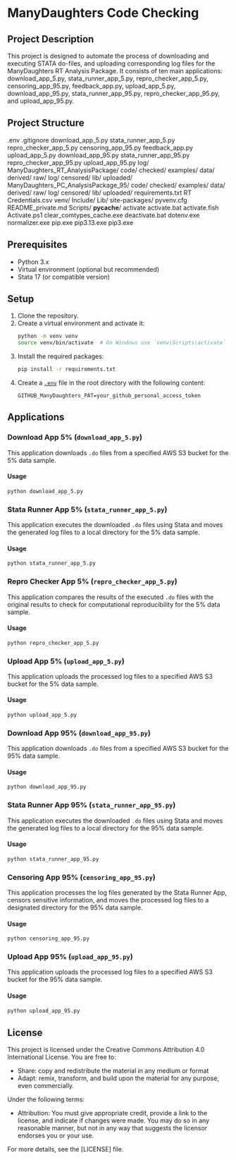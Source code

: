 # ManyDaughters Code Checking

## Project Description
This project is designed to automate the process of downloading and executing STATA do-files, and uploading corresponding log files for the ManyDaughters RT Analysis Package. It consists of ten main applications: download_app_5.py, stata_runner_app_5.py, repro_checker_app_5.py, censoring_app_95.py, feedback_app.py, upload_app_5.py, download_app_95.py, stata_runner_app_95.py, repro_checker_app_95.py, and upload_app_95.py.

## Project Structure
.env
.gitignore
download_app_5.py
stata_runner_app_5.py
repro_checker_app_5.py
censoring_app_95.py
feedback_app.py
upload_app_5.py
download_app_95.py
stata_runner_app_95.py
repro_checker_app_95.py
upload_app_95.py
log/
ManyDaughters_RT_AnalysisPackage/
    code/
        checked/
        examples/
    data/
        derived/
        raw/
    log/
        censored/
        lib/
        uploaded/
ManyDaughters_PC_AnalysisPackage_95/
    code/
        checked/
        examples/
    data/
        derived/
        raw/
    log/
        censored/
        lib/
        uploaded/
requirements.txt
RT Credentials.csv
venv/
    Include/
    Lib/
        site-packages/
    pyvenv.cfg
    README_private.md
    Scripts/
        __pycache__/
        activate
        activate.bat
        activate.fish
        Activate.ps1
        clear_comtypes_cache.exe
        deactivate.bat
        dotenv.exe
        normalizer.exe
        pip.exe
        pip3.13.exe
        pip3.exe

## Prerequisites

- Python 3.x
- Virtual environment (optional but recommended)
- Stata 17 (or compatible version)

## Setup

1. Clone the repository.
2. Create a virtual environment and activate it:
    ```sh
    python -m venv venv
    source venv/bin/activate  # On Windows use `venv\Scripts\activate`
    ```
3. Install the required packages:
    ```sh
    pip install -r requirements.txt
    ```
4. Create a [`.env`](.env ) file in the root directory with the following content:
    ```
    GITHUB_ManyDaughters_PAT=your_github_personal_access_token
    ```

## Applications

### Download App 5% (`download_app_5.py`)

This application downloads `.do` files from a specified AWS S3 bucket for the 5% data sample.

#### Usage

```sh
python download_app_5.py
```

### Stata Runner App 5% (`stata_runner_app_5.py`)

This application executes the downloaded `.do` files using Stata and moves the generated log files to a local directory for the 5% data sample.

#### Usage

```sh
python stata_runner_app_5.py
```

### Repro Checker App 5% (`repro_checker_app_5.py`)

This application compares the results of the executed `.do` files with the original results to check for computational reproducibility for the 5% data sample.

#### Usage

```sh
python repro_checker_app_5.py
```

### Upload App 5% (`upload_app_5.py`)

This application uploads the processed log files to a specified AWS S3 bucket for the 5% data sample.

#### Usage

```sh
python upload_app_5.py
```


### Download App 95% (`download_app_95.py`)

This application downloads `.do` files from a specified AWS S3 bucket for the 95% data sample.

#### Usage

```sh
python download_app_95.py
```

### Stata Runner App 95% (`stata_runner_app_95.py`)

This application executes the downloaded `.do` files using Stata and moves the generated log files to a local directory for the 95% data sample.

#### Usage

```sh
python stata_runner_app_95.py
```

### Censoring App 95% (`censoring_app_95.py`)

This application processes the log files generated by the Stata Runner App, censors sensitive information, and moves the processed log files to a designated directory for the 95% data sample.

#### Usage

```sh
python censoring_app_95.py
```

### Upload App 95% (`upload_app_95.py`)

This application uploads the processed log files to a specified AWS S3 bucket for the 95% data sample.

#### Usage

```sh
python upload_app_95.py
```

## License

This project is licensed under the Creative Commons Attribution 4.0 International License. You are free to:

- Share: copy and redistribute the material in any medium or format
- Adapt: remix, transform, and build upon the material for any purpose, even commercially.

Under the following terms:

- Attribution: You must give appropriate credit, provide a link to the license, and indicate if changes were made. You may do so in any reasonable manner, but not in any way that suggests the licensor endorses you or your use.

For more details, see the [LICENSE] file.
